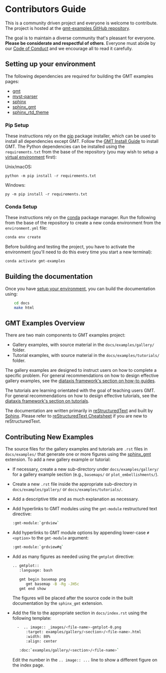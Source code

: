 # Contributors Guide

This is a community driven project and everyone is welcome to contribute. The
project is hosted at the [gmt-examples GitHub repository](https://github.com/GenericMappingTools/gmt-examples).

The goal is to maintain a diverse community that's pleasant for everyone.
**Please be considerate and respectful of others**. Everyone must abide by our
[Code of Conduct](https://github.com/GenericMappingTools/gmt-examples/blob/main/CODE_OF_CONDUCT.md)
and we encourage all to read it carefully.

## Setting up your environment

The following dependencies are required for building the GMT examples pages:

- [gmt](https://docs.generic-mapping-tools.org/latest/#)
- [myst-parser](https://myst-parser.readthedocs.io/en/latest/)
- [sphinx](https://www.sphinx-doc.org/en/master/)
- [sphinx_gmt](https://www.generic-mapping-tools.org/sphinx_gmt/latest/)
- [sphinx_rtd_theme](https://sphinx-rtd-theme.readthedocs.io/en/stable/installing.html)

### Pip Setup

These instructions rely on the [pip](https://pip.pypa.io/en/stable/) package
installer, which can be used to install all dependencies except GMT.
Follow the [GMT Install Guide](https://github.com/GenericMappingTools/gmt/blob/master/INSTALL.md)
to install GMT. The Python dependencies can be installed using the
`requirements.txt` from the base of the repository (you may wish to setup a
[virtual environment](https://packaging.python.org/en/latest/guides/installing-using-pip-and-virtual-environments/#creating-a-virtual-environment) first):

Unix/macOS:
```
python -m pip install -r requirements.txt
```

Windows:
```
py -m pip install -r requirements.txt
```


### Conda Setup

These instructions rely on the [conda](https://docs.conda.io/en/latest/) package
manager. Run the following from the base of the repository to create a new conda
environment from the `environment.yml` file:

```bash
conda env create
```

Before building and testing the project, you have to activate the environment
(you'll need to do this every time you start a new terminal):

```bash
conda activate gmt-examples
```

## Building the documentation

Once you have [setup your environment](#setting-up-your-environment), you can
build the documentation using:

```bash
    cd docs
    make html
```

## GMT Examples Overview

There are two main components to GMT examples project:

* Gallery examples, with source material in the `docs/examples/gallery/` folder.
* Tutorial examples, with source material in the `docs/examples/tutorials/` folder.

The gallery examples are designed to instruct users on how to complete a specific
problem. For general recommendations on how to design effective gallery examples,
see the [diataxis framework's section on how-to guides](https://diataxis.fr/how-to-guides/).

The tutorials are learning orientated with the goal of teaching users GMT. For
general recommendations on how to design effective tutorials, see the
[diataxis framework's section on tutorials](https://diataxis.fr/tutorials/).

The documentation are written primarily in
[reStructuredText](https://docutils.sourceforge.io/rst.html) and built by
[Sphinx](http://www.sphinx-doc.org/). Please refer to
[reStructuredText Cheatsheet](https://docs.generic-mapping-tools.org/latest/devdocs/rst-cheatsheet.html)
if you are new to reStructuredText.

## Contributing New Examples

The source files for the gallery examples and tutorials are `.rst` files in
`docs/examples/` that generate one or more figures using the
[sphinx_gmt](https://www.generic-mapping-tools.org/sphinx_gmt/latest/)
extension. To add a new gallery example or tutorial:

* If necessary, create a new sub-directory under `docs/examples/gallery/` for a
  gallery example section (e.g., `basemaps/` or `plot_embellishments/`).
* Create a new `.rst` file inside the appropriate sub-directory in
  `docs/examples/gallery/` or `docs/examples/tutorials/`.
* Add a descriptive title and as much explanation as necessary.
* Add hyperlinks to GMT modules using the `gmt-module` restructured text directive:

  ```bash
  :gmt-module:`grdview`
  ```

* Add hyperlinks to GMT module options by appending lower-case `#<option>` to
  the `gmt-module` argument:

  ```bash
  :gmt-module:`grdview#q`
  ```

* Add as many figures as needed using the `gmtplot` directive:

  ```bash
  .. gmtplot::
     :language: bash

     gmt begin basemap png
        gmt basemap -B -Rg -JH5c
     gmt end show

  ```

  The figures will be placed after the source code in the built documentation
  by the `sphinx_gmt` extension.

* Add the file to the appropriate section in `docs/index.rst` using the following
  template:

  ```bash
    -  .. image:: _images/<file-name>-gmtplot-0.png
        :target: examples/gallery/<section>/<file-name>.html
        :width: 80%
        :align: center

     :doc:`examples/gallery/<section>/<file-name>`
  ```

  Edit the number in the `.. image:: ...` line to show a different figure on the
  index page.
